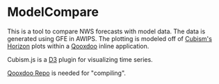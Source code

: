# ModelCompare

This is a tool to compare NWS forecasts with model data. The data is generated using GFE in AWIPS. The plotting is modeled off of [Cubism's Horizon](https://github.com/square/cubism/wiki/Horizon) plots within a [Qooxdoo](http://qooxdoo.org/) inline application.

Cubism.js is a [D3](http://d3js.org) plugin for visualizing time series.

[Qooxdoo Repo](https://github.com/qooxdoo/qooxdoo) is needed for "compiling".
